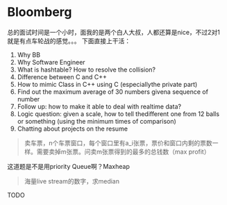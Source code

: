 # Bloomberg

总的面试时间是一个小时，面我的是两个白人大叔，人都还算是nice，不过2对1就是有点车轮战的感觉。。。 下面直接上干活：

1. Why BB
2. Why Software Engineer
3. What is hashtable? How to resolve the collision?
4. Difference between C and C++
5. How to mimic Class in C++ using C (especiallythe private part)
6. Find out the maximum average of 30 numbers givena sequence of number
7. Follow up: how to make it able to deal with realtime data?
8. Logic question: given a scale, how to tell thedifferent one from 12 balls or something (using the minimum times of comparison)
9. Chatting about projects on the resume

> 卖车票，n个车票窗口，每个窗口里有a_i张票，票价和窗口内剩的票数一样。需要卖掉m张票。问卖m张票得到的最多的总钱数（max profit）

这道题是不是用priority Queue啊？Maxheap


> 海量live stream的数字，求median

TODO

